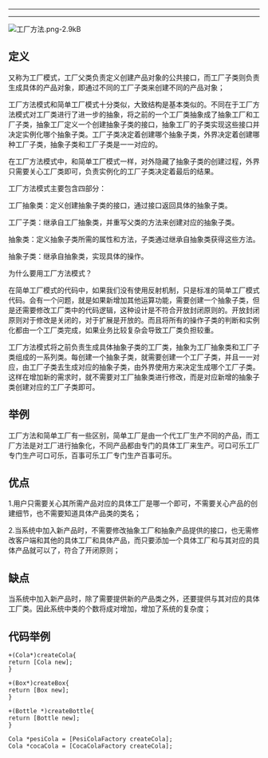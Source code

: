 -----------

----------------

![工厂方法.png-2.9kB][1]

## 定义 ##

又称为工厂模式，工厂父类负责定义创建产品对象的公共接口，而工厂子类则负责生成具体的产品对象，即通过不同的工厂子类来创建不同的产品对象；

工厂方法模式和简单工厂模式十分类似，大致结构是基本类似的。不同在于工厂方法模式对工厂类进行了进一步的抽象，将之前的一个工厂类抽象成了抽象工厂和工厂子类，抽象工厂定义一个创建抽象子类的接口，抽象工厂的子类实现这些接口并决定实例化哪个抽象子类。工厂子类决定着创建哪个抽象子类，外界决定着创建哪种工厂子类，抽象子类和工厂子类是一一对应的。

在工厂方法模式中，和简单工厂模式一样，对外隐藏了抽象子类的创建过程，外界只需要关心工厂类即可，负责实例化的工厂子类决定着最后的结果。


工厂方法模式主要包含四部分：

工厂抽象类：定义创建抽象子类的接口，通过接口返回具体的抽象子类。

工厂子类：继承自工厂抽象类，并重写父类的方法来创建对应的抽象子类。

抽象类：定义抽象子类所需的属性和方法，子类通过继承自抽象类获得这些方法。

抽象子类：继承自抽象类，实现具体的操作。


为什么要用工厂方法模式？

在简单工厂模式的代码中，如果我们没有使用反射机制，只是标准的简单工厂模式代码。会有一个问题，就是如果新增加其他运算功能，需要创建一个抽象子类，但是还需要修改工厂类中的代码逻辑，这种设计是不符合开放封闭原则的。开放封闭原则对于修改是关闭的，对于扩展是开放的。而且将所有的操作子类的判断和实例化都由一个工厂类完成，如果业务比较复杂会导致工厂类负担较重。

工厂方法模式将之前负责生成具体抽象子类的工厂类，抽象为工厂抽象类和工厂子类组成的一系列类。每创建一个抽象子类，就需要创建一个工厂子类，并且一一对应，由工厂子类去生成对应的抽象子类，由外界使用方来决定生成哪个工厂子类。这样在增加新的需求时，就不需要对工厂抽象类进行修改，而是对应新增的抽象子类创建对应的工厂子类即可。


## 举例 ##

工厂方法和简单工厂有一些区别，简单工厂是由一个代工厂生产不同的产品，而工厂方法是对工厂进行抽象化，不同产品都由专门的具体工厂来生产。可口可乐工厂专门生产可口可乐，百事可乐工厂专门生产百事可乐。

## 优点 ##
1.用户只需要关心其所需产品对应的具体工厂是哪一个即可，不需要关心产品的创建细节，也不需要知道具体产品类的类名；

2.当系统中加入新产品时，不需要修改抽象工厂和抽象产品提供的接口，也无需修改客户端和其他的具体工厂和具体产品，而只要添加一个具体工厂和与其对应的具体产品就可以了，符合了开闭原则；

## 缺点 ##
当系统中加入新产品时，除了需要提供新的产品类之外，还要提供与其对应的具体工厂类。因此系统中类的个数将成对增加，增加了系统的复杂度；


## 代码举例 ##

    +(Cola*)createCola{
    return [Cola new];
    }
    
    +(Box*)createBox{
    return [Box new];
    }
    
    +(Bottle *)createBottle{
    return [Bottle new];
    }
    
    Cola *pesiCola = [PesiColaFactory createCola];
    Cola *cocaCola = [CocaColaFactory createCola];




[1]: http://static.zybuluo.com/stevenlfg/fu9wdb2gzx5qefwjfq10e54v/%E5%B7%A5%E5%8E%82%E6%96%B9%E6%B3%95.png
